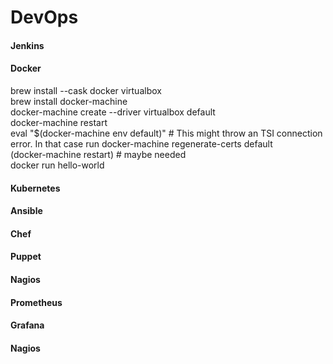 # DevOps 


#### Jenkins

#### Docker  

brew install --cask docker virtualbox  
brew install docker-machine  
docker-machine create --driver virtualbox default  
docker-machine restart  
eval "$(docker-machine env default)" # This might throw an TSI connection error. In that case run docker-machine regenerate-certs default  
(docker-machine restart) # maybe needed  
docker run hello-world  

#### Kubernetes

#### Ansible

#### Chef 

#### Puppet

#### Nagios

#### Prometheus

#### Grafana

#### Nagios
